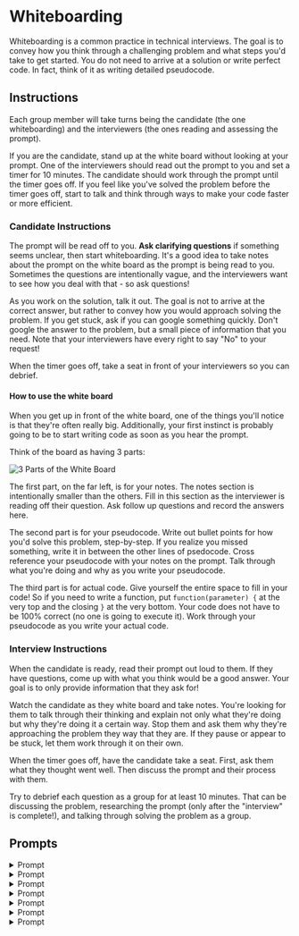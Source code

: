 # Whiteboarding

Whiteboarding is a common practice in technical interviews. The goal is to
convey how you think through a challenging problem and what steps you'd take to
get started. You do not need to arrive at a solution or write perfect code. In
fact, think of it as writing detailed pseudocode.

## Instructions

Each group member will take turns being the candidate (the one whiteboarding)
and the interviewers (the ones reading and assessing the prompt).

If you are the candidate, stand up at the white board without looking at your
prompt. One of the interviewers should read out the prompt to you and set a
timer for 10 minutes. The candidate should work through the prompt until the
timer goes off. If you feel like you've solved the problem before the timer goes
off, start to talk and think through ways to make your code faster or more
efficient.

### Candidate Instructions

The prompt will be read off to you. **Ask clarifying questions** if something
seems unclear, then start whiteboarding. It's a good idea to take notes about
the prompt on the white board as the prompt is being read to you. Sometimes the
questions are intentionally vague, and the interviewers want to see how you deal
with that - so ask questions!

As you work on the solution, talk it out. The goal is not to arrive at the
correct answer, but rather to convey how you would approach solving the problem.
If you get stuck, ask if you can google something quickly. Don't google the
answer to the problem, but a small piece of information that you need. Note that
your interviewers have every right to say "No" to your request!

When the timer goes off, take a seat in front of your interviewers so you can
debrief.

#### How to use the white board

When you get up in front of the white board, one of the things you'll notice is
that they're often really big. Additionally, your first instinct is probably
going to be to start writing code as soon as you hear the prompt.

Think of the board as having 3 parts:

![3 Parts of the White Board](https://media.git.generalassemb.ly/user/8618/files/9c3e6832-918c-11e8-8f14-7f2f9dcaf640)

The first part, on the far left, is for your notes. The notes section is
intentionally smaller than the others. Fill in this section as the interviewer
is reading off their question. Ask follow up questions and record the answers
here.

The second part is for your pseudocode. Write out bullet points for how you'd
solve this problem, step-by-step. If you realize you missed something, write it
in between the other lines of psedocode. Cross reference your pseudocode with
your notes on the prompt. Talk through what you're doing and why as you write
your pseudocode.

The third part is for actual code. Give yourself the entire space to fill in
your code! So if you need to write a function, put `function(parameter) {` at
the very top and the closing `}` at the very bottom. Your code does not have to
be 100% correct (no one is going to execute it). Work through your pseudocode as
you write your actual code.

### Interview Instructions

When the candidate is ready, read their prompt out loud to them. If they have
questions, come up with what you think would be a good answer. Your goal is to
only provide information that they ask for!

Watch the candidate as they white board and take notes. You're looking for them
to talk through their thinking and explain not only what they're doing but why
they're doing it a certain way. Stop them and ask them why they're approaching
the problem they way that they are. If they pause or appear to be stuck, let
them work through it on their own.

When the timer goes off, have the candidate take a seat. First, ask them what
they thought went well. Then discuss the prompt and their process with them.

Try to debrief each question as a group for at least 10 minutes. That can be
discussing the problem, researching the prompt (only after the "interview" is
complete!), and talking through solving the problem as a group.

## Prompts

<details>
  <summary>Prompt</summary>

Given an array of integers, write a function that returns a sorted list of all
the duplicates in the array.

e.g.:

```js
dups([1, 2, 3]) // = []
dups([1, 2, 2]) // = [2]
dups([3, 3, 3]) // = [3]
dups([2, 1, 2, 1]) // = [1, 2]
```

How would you make your solution more efficient?

[Source](https://www.byte-by-byte.com/findduplicates/)

</details>

<details>
  <summary>Prompt</summary>

A linked list is a list structure made up of nodes where each node contains a
value and a reference to the next node in the list:

![Linked
  List](https://www.cs.cmu.edu/~adamchik/15-121/lectures/Linked%20Lists/pix/linkedlist.bmp)

Given an unsorted linked list, write a function that removes all duplicates
(i.e. returns a new linked list containing only the unique values).

[Source](https://www.byte-by-byte.com/deduplinkedlist/)

</details>

<details>
  <summary>Prompt</summary>

Given two strings, write a function to determine whether they are anagrams.

e.g.:

```js
isAnagram("", "") = true
isAnagram("A", "A") = true
isAnagram("A", "B") = false
isAnagram("ab", "ba") = true
isAnagram("AB", "ab") = true
```

[Source](https://www.byte-by-byte.com/anagrams/)

</details>

<details>
  <summary>Prompt</summary>

New York City has the highest population of any city in the U.S., with 8,550,405
people. Bonanza, Utah has the smallest population with only 1 person living in
it.

How could you roughly calculate the population of the United States.

> Note to Interviewers: the population of the US is 325.7 million

</details>

<details>
  <summary>Prompt</summary>

Given an array of numbers, write a function that returns the largest difference
between two consecutive numbers in the array.

e.g.:

```js
largestDifference([1, 3]) // => 2
largestDifference([1, 3, 8]) // => 5
largestDifference([1, 3, 8, 0, 9]) // => 9
```

</details>

<details>
  <summary>Prompt</summary>

Given two integers, write a function that swaps them without using any temporary
variables.

[Source](https://www.byte-by-byte.com/swapvariables/)

</details>

<details>
  <summary>Prompt</summary>

Given two unsorted strings, write a function that will return the number of
common characters.

e.g.:

```js
commonChars("abc", "abc") // => 3
commonChars("aef", "hqa") // => 1
commonChars("ferlv", "evlrf") // => 5
```

</details>
